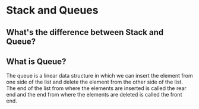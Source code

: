  # Stack and Queues
 
 
## What's the difference between Stack and Queue?
 
 ## What is Queue?
 The queue is a linear data structure in which we can insert the element from one side of the list and delete the element from the other side of the list. The end of the list from where the elements are inserted is called the rear end and the end from where the elements are deleted is called the front end.
